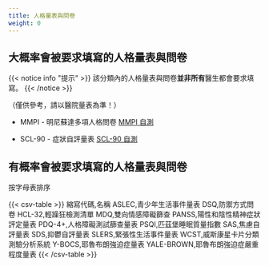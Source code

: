 ```yaml
---
title: 人格量表與問卷
weight: 0
---
```


## 大概率會被要求填寫的人格量表與問卷

{{< notice info "提示" >}}
該分類內的人格量表與問卷**並非所有**醫生都會要求填寫。
{{< /notice >}}

（僅供參考，請以醫院量表為準！）

- MMPI - 明尼蘇達多項人格問卷
  [MMPI 自測](http://www.apesk.com/mmpi/)
  
- SCL-90 - 症狀自評量表
  [SCL-90 自測](http://www.ntneuro.org/scale/scl90.asp)

## 有概率會被要求填寫的人格量表與問卷

按字母表排序

{{< csv-table >}}
縮寫代碼,名稱
ASLEC,青少年生活事件量表
DSQ,防禦方式問卷
HCL-32,輕躁狂檢測清單
MDQ,雙向情感障礙篩查
PANSS,陽性和陰性精神症狀評定量表
PDQ-4+,人格障礙測試篩查量表
PSQI,匹茲堡睡眠質量指數
SAS,焦慮自評量表
SDS,抑鬱自評量表
SLERS,緊張性生活事件量表
WCST,威斯康星卡片分類測驗分析系統
Y-BOCS,耶魯布朗強迫症量表
YALE-BROWN,耶魯布朗強迫症嚴重程度量表
{{< /csv-table >}}
